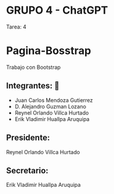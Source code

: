 
# GRUPO 4 - ChatGPT

Tarea: 4
# Pagina-Bosstrap
Trabajo con Bootstrap

## Integrantes: 🚀

* Juan Carlos Mendoza Gutierrez
* D. Alejandro Guzman Lozano
* Reynel Orlando Villca Hurtado
* Erik Vladimir Huallpa Aruquipa 

## Presidente: 
Reynel Orlando Villca Hurtado
## Secretario: 
Erik Vladimir Huallpa Aruquipa 

